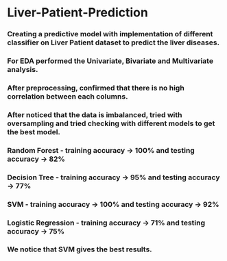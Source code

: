 # Liver-Patient-Prediction
### Creating a predictive model with implementation of different classifier on Liver Patient dataset to predict the liver diseases.
### For EDA performed the Univariate, Bivariate and Multivariate analysis.
### After preprocessing, confirmed that there is no high correlation between each columns.
### After noticed that the data is imbalanced, tried with oversampling and tried checking with different models to get the best model.
### Random Forest - training accuracy -> 100% and testing accuracy -> 82%
### Decision Tree - training accuracy -> 95% and testing accuracy -> 77%
### SVM - training accuracy -> 100% and testing accuracy -> 92%
### Logistic Regression - training accuracy -> 71% and testing accuracy -> 75%
### We notice that SVM gives the best results.
